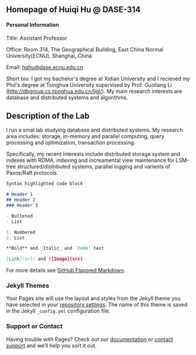 ## Homepage of  Huiqi Hu @ DASE-314

#### Personal Information
Title: Assistant Professor

Office: Room 314, The Geographical Building, East China Normal University(ECNU), Shanghai, China

Email: hqhu@dase.ecnu.edu.cn

Short bio: I got my bachelor's degree at Xidian University and I recieved my Phd's degree at Tsinghua University supervised by Prof. Guoliang Li (<http://dbgroup.cs.tsinghua.edu.cn/ligl/>). My main research interests are database and distributed systems and algorithms.


## Description of the Lab

I run a smal lab studying database and distributed systems. My research area includes: storage, in-memory and parallel computing,  query processing and optimization, transaction processing.

Specifically, my recent interests include distributed storage system and indexes with RDMA, indexing and increamental view maintenance for LSM-tree structured/distributed systems, parallel logging and varients of Paxos/Raft protocols.


```markdown
Syntax highlighted code block

# Header 1
## Header 2
### Header 3

- Bulleted
- List

1. Numbered
2. List

**Bold** and _Italic_ and `Code` text

[Link](url) and ![Image](src)
```

For more details see [GitHub Flavored Markdown](https://guides.github.com/features/mastering-markdown/).

### Jekyll Themes

Your Pages site will use the layout and styles from the Jekyll theme you have selected in your [repository settings](https://github.com/dase314ecnu/huiqihu.github.io/settings). The name of this theme is saved in the Jekyll `_config.yml` configuration file.

### Support or Contact

Having trouble with Pages? Check out our [documentation](https://help.github.com/categories/github-pages-basics/) or [contact support](https://github.com/contact) and we’ll help you sort it out.
